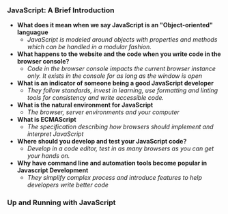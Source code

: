### JavaScript: A Brief Introduction
- **What does it mean when we say JavaScript is an "Object-oriented" languague**
    - *JavaScript is modeled around objects with properties and methods which can be handled in a modular fashion.*
- **What happens to the website and the code when you write code in the browser console?**
    - *Code in the browser console impacts the current browser instance only. It exists in the console for as long as the window is open*
- **What is an indicator of someone being a good JavaScript developer**
    - *They follow standards, invest in learning, use formatting and linting tools for consistency and write accessible code.*
- **What is the natural environment for JavaScript**
    - *The browser, server environments and your computer*
- **What is ECMAScript**
    - *The specification describing  how browsers should implement and interpret JavaScript*
- **Where should you develop and test your JavaScript code?**
    - *Develop in a code editor, test in as many browsers as you can get your hands on.*
- **Why have command line and automation tools become popular in Javascript Development**
    - *They simplify complex process and introduce features to help developers write better code*

### Up and Running with JavaScript